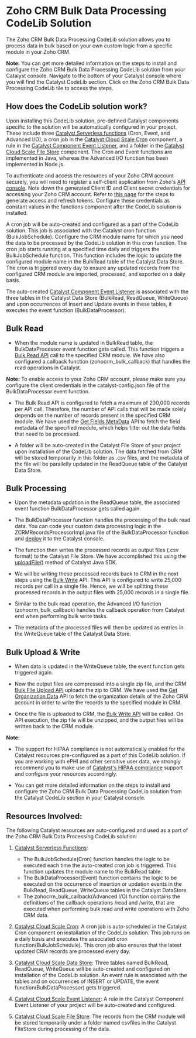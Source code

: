 
# Zoho CRM Bulk Data Processing CodeLib Solution

The Zoho CRM Bulk Data Processing CodeLib solution allows you to process data in bulk based on your own custom logic from a specific module in your Zoho CRM.

**Note:** You can get more detailed information on the steps to install and configure the Zoho CRM Bulk Data Processing CodeLib solution from your Catalyst console. Navigate to the bottom of your Catalyst console where you will find the Catalyst CodeLib section. Click on the Zoho CRM Bulk Data Processing CodeLib tile to access the steps.

## How does the CodeLib solution work?

Upon installing this CodeLib solution, pre-defined Catalyst components specific to the solution will be automatically configured in your project. These include three [Catalyst Serverless functions](https://catalyst.zoho.com/help/functions.html) (Cron, Event, and Advanced I/O), a cron job in the [Catalyst Cloud Scale Cron](https://docs.catalyst.zoho.com/en/cloud-scale/help/cron/introduction/) component, a rule in the [Catalyst Component Event Listener](https://docs.catalyst.zoho.com/en/cloud-scale/help/event-listeners/component-event-listeners/), and a folder in the [Catalyst Cloud Scale File Store](https://catalyst.zoho.com/help/file-store.html) component. The Cron and Event functions are implemented in Java, whereas the Advanced I/O function has been implemented in Node.js.

To authenticate and access the resources of your Zoho CRM account securely, you will need to register a self-client application from Zoho's [API console](https://api-console.zoho.com/). Note down the generated Client ID and Client secret credentials for accessing your Zoho CRM account. Refer to [this page](https://catalyst.zoho.com/help/api/introduction/access-and-refresh.html) for the steps to generate access and refresh tokens. Configure these credentials as constant values in the functions component after the CodeLib solution is installed.

A cron job will be auto-created and configured as a part of the CodeLib solution. This job is associated with the Catalyst cron function (BulkJobSchedule). Configure the CRM module name for which you need the data to be processed by the CodeLib solution in this cron function. The cron job starts running at a specified time daily and triggers the BulkJobSchedule function. This function includes the logic to update the configured module name in the BulkRead table of the Catalyst Data Store. The cron is triggered every day to ensure any updated records from the configured CRM module are imported, processed, and exported on a daily basis.

The auto-created [Catalyst Component Event Listener](https://docs.catalyst.zoho.com/en/cloud-scale/help/event-listeners/component-event-listeners/) is associated with the three tables in the Catalyst Data Store (BulkRead, ReadQueue, WriteQueue) and upon occurrences of Insert and Update events in these tables, it executes the event function (BulkDataProcessor).

## Bulk Read

- When the module name is updated in BulkRead table, the BulkDataProcessor event function gets called. This function triggers a [Bulk Read API](https://www.zoho.com/crm/developer/docs/api/v5/bulk-read/create-job.html) call to the specified CRM module. We have also configured a callback function (zohocrm_bulk_callback) that handles the read operations in Catalyst.

**Note:** To enable access to your Zoho CRM account, please make sure you configure the client credentials in the catalyst-config.json file of the BulkDataProcessor event function.

- The Bulk Read API is configured to fetch a maximum of 200,000 records per API call. Therefore, the number of API calls that will be made solely depends on the number of records present in the specified CRM module. We have used the [Get Fields MetaData](https://www.zoho.com/crm/developer/docs/api/v5/field-meta.html) API to fetch the field metadata of the specified module, which helps filter out the data fields that need to be processed.

- A folder will be auto-created in the Catalyst File Store of your project upon installation of the CodeLib solution. The data fetched from CRM will be stored temporarily in this folder as .csv files, and the metadata of the file will be parallelly updated in the ReadQueue table of the Catalyst Data Store.

## Bulk Processing

- Upon the metadata updation in the ReadQueue table, the associated event function BulkDataProcessor gets called again.

- The BulkDataProcessor function handles the processing of the bulk read data. You can code your custom data processing logic in the ZCRMRecordsProcessorImpl.java file of the BulkDataProcessor function and [deploy](https://catalyst.zoho.com/help/cli-deploy.html) it to the Catalyst console.

- The function then writes the processed records as output files (.csv format) to the Catalyst File Store. We have accomplished this using the [uploadFile()](https://docs.catalyst.zoho.com/en/sdk/java/v1/cloud-scale/file-store/upload-file/) method of Catalyst Java SDK.

- We will be writing these processed records back to CRM in the next steps using the [Bulk Write](https://www.zoho.com/crm/developer/docs/api/v5/bulk-write/create-job.html) API. This API is configured to write 25,000 records per call in a single file. Hence, we will be splitting these processed records in the output files with 25,000 records in a single file.

- Similar to the bulk read operation, the Advanced I/O function (zohocrm_bulk_callback) handles the callback operation from Catalyst end when performing bulk write tasks.

- The metadata of the processed files will then be updated as entries in the WriteQueue table of the Catalyst Data Store.

## Bulk Upload & Write

- When data is updated in the WriteQueue table, the event function gets triggered again.

- Now the output files are compressed into a single zip file, and the CRM [Bulk File Upload API](https://www.zoho.com/crm/developer/docs/api/v3/bulk-write/upload-file.html) uploads the zip to CRM. We have used the [Get Organization Data](https://www.zoho.com/crm/developer/docs/api/v5/get-org-data.html) API to fetch the organization details of the Zoho CRM account in order to write the records to the specified module in CRM.

- Once the file is uploaded to CRM, the [Bulk Write API](https://www.zoho.com/crm/developer/docs/api/v5/bulk-write/create-job.html) will be called. On API execution, the zip file will be unzipped, and the output files will be written back to the CRM module.

**Note:**

- The support for HIPAA compliance is not automatically enabled for the Catalyst resources pre-configured as a part of this CodeLib solution. If you are working with ePHI and other sensitive user data, we strongly recommend you to make use of [Catalyst's HIPAA compliance](https://catalyst.zoho.com/help/hipaa-compliance.html) support and configure your resources accordingly.

- You can get more detailed information on the steps to install and configure the Zoho CRM Bulk Data Processing CodeLib solution from the Catalyst CodeLib section in your Catalyst console.

## Resources Involved:

The following Catalyst resources are auto-configured and used as a part of the Zoho CRM Bulk Data Processing CodeLib solution:

1. [Catalyst Serverless Functions](https://catalyst.zoho.com/help/functions.html):
   - The BulkJobSchedule(Cron) function handles the logic to be executed each time the auto-created cron job is triggered. This function updates the module name to the BulkRead table.
   - The BulkDataProcessor(Event) function contains the logic to be executed on the occurrence of insertion or updation events in the BulkRead, ReadQueue, WriteQueue tables in the Catalyst DataStore.
   - The zohocrm_bulk_callback(Advanced I/O) function contains the definitions of the callback operations /read and /write, that are executed when performing bulk read and write operations with Zoho CRM data.

2. [Catalyst Cloud Scale Cron](https://docs.catalyst.zoho.com/en/cloud-scale/help/cron/introduction/): A cron job is auto-scheduled in the Catalyst Cron component on installation of the CodeLib solution. This job runs on a daily basis and executes the associated cron function(BulkJobSchedule). This cron job also ensures that the latest updated CRM records are processed every day.

3. [Catalyst Cloud Scale Data Store](https://docs.catalyst.zoho.com/en/cloud-scale/help/data-store/introduction/): Three tables named BulkRead, ReadQueue, WriteQueue will be auto-created and configured on installation of the CodeLib solution. An event rule is associated with the tables and on occurrences of INSERT or UPDATE, the event function(BulkDataProcessor) gets triggered.

4. [Catalyst Cloud Scale Event Listener](https://catalyst.zoho.com/help/event-listeners.html): A rule in the Catalyst Component Event Listener of your project will be auto-created and configured.

5. [Catalyst Cloud Scale File Store](https://catalyst.zoho.com/help/file-store.html): The records from the CRM module will be stored temporarily under a folder named csvfiles in the Catalyst FileStore during processing of the data.
